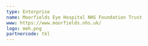 ```yaml
---
type: Enterprise
name: Moorfields Eye Hospital NHS Foundation Trust
www: https://www.moorfields.nhs.uk/
logo: meh.png
partnercode: tkl
--- 
```

